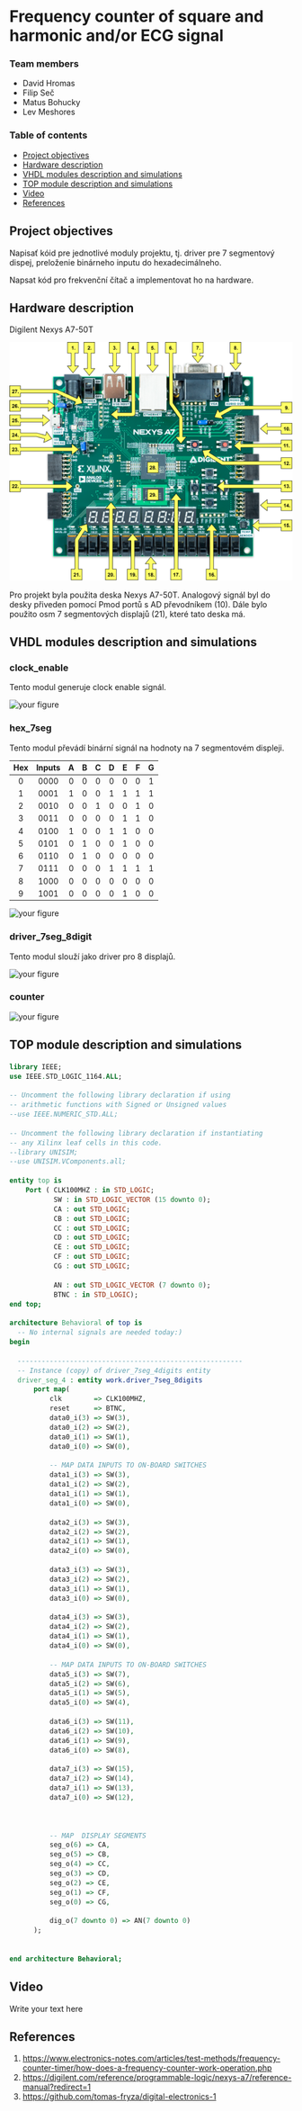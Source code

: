 # Frequency counter of square and harmonic and/or ECG signal


### Team members

* David Hromas 
* Filip Seč
* Matus Bohucky 
* Lev Meshores 

### Table of contents

* [Project objectives](#objectives)
* [Hardware description](#hardware)
* [VHDL modules description and simulations](#modules)
* [TOP module description and simulations](#top)
* [Video](#video)
* [References](#references)

<a name="objectives"></a>

## Project objectives

Napisať kóid pre jednotlivé moduly projektu, tj. driver pre 7 segmentový dispej, preloženie binárneho inputu do hexadecimálneho.

Napsat kód pro frekvenční čítač a implementovat ho na hardware. 


## Hardware description

<a name="hardware">Digilent Nexys A7-50T</a>

![your figure](https://github.com/davidhro/DE1_projekt/blob/main/projekt/dokumentace/nexys-a7-callout.png)

Pro projekt byla použita deska Nexys A7-50T. Analogový signál byl do desky přiveden pomocí Pmod portů s AD převodníkem (10).
Dále bylo použito osm 7 segmentových displajů (21), které tato deska má.

## VHDL modules description and simulations

### clock_enable
Tento modul generuje clock enable signál.

<a name="top"></a>


![your figure]()
### hex_7seg
Tento modul převádí binární signál na hodnoty na 7 segmentovém displeji.

   | **Hex** | **Inputs** | **A** | **B** | **C** | **D** | **E** | **F** | **G** |
   | :-: | :-: | :-: | :-: | :-: | :-: | :-: | :-: | :-: |
   | 0 | 0000 | 0 | 0 | 0 | 0 | 0 | 0 | 1 |
   | 1 | 0001 | 1 | 0 | 0 | 1 | 1 | 1 | 1 |
   | 2 | 0010 | 0  | 0 | 1 | 0 | 0  | 1 | 0 |
   | 3 | 0011 | 0 | 0 | 0 | 0 | 1 | 1 | 0 |
   | 4 | 0100 | 1 | 0 | 0 | 1 | 1 | 0 | 0 |
   | 5 | 0101 | 0 | 1 | 0 | 0 | 1 | 0 | 0 |
   | 6 | 0110 | 0 | 1 | 0 | 0 | 0 | 0 | 0 |
   | 7 | 0111 | 0 | 0 | 0 | 1 | 1 |  1| 1 |
   | 8 | 1000 | 0 | 0 | 0 | 0 | 0 | 0 | 0 |
   | 9 | 1001 | 0 | 0 | 0 | 0 | 1 | 0 | 0 |


<a name="top"></a>

![your figure]()
### driver_7seg_8digit
Tento modul slouží jako driver pro 8 displajů.

<a name="top"></a>
![your figure]()
### counter


<a name="top"></a>
![your figure]()
## TOP module description and simulations



```vhdl
library IEEE;
use IEEE.STD_LOGIC_1164.ALL;

-- Uncomment the following library declaration if using
-- arithmetic functions with Signed or Unsigned values
--use IEEE.NUMERIC_STD.ALL;

-- Uncomment the following library declaration if instantiating
-- any Xilinx leaf cells in this code.
--library UNISIM;
--use UNISIM.VComponents.all;

entity top is
    Port ( CLK100MHZ : in STD_LOGIC;
           SW : in STD_LOGIC_VECTOR (15 downto 0);
           CA : out STD_LOGIC;
           CB : out STD_LOGIC;
           CC : out STD_LOGIC;
           CD : out STD_LOGIC;
           CE : out STD_LOGIC;
           CF : out STD_LOGIC;
           CG : out STD_LOGIC;
           
           AN : out STD_LOGIC_VECTOR (7 downto 0);
           BTNC : in STD_LOGIC);
end top;

architecture Behavioral of top is
  -- No internal signals are needed today:)
begin

  --------------------------------------------------------
  -- Instance (copy) of driver_7seg_4digits entity
  driver_seg_4 : entity work.driver_7seg_8digits
      port map(
          clk        => CLK100MHZ,
          reset      => BTNC,
          data0_i(3) => SW(3),
          data0_i(2) => SW(2),
          data0_i(1) => SW(1),
          data0_i(0) => SW(0),

          -- MAP DATA INPUTS TO ON-BOARD SWITCHES
          data1_i(3) => SW(3),
          data1_i(2) => SW(2),
          data1_i(1) => SW(1),
          data1_i(0) => SW(0),
          
          data2_i(3) => SW(3),
          data2_i(2) => SW(2),
          data2_i(1) => SW(1),
          data2_i(0) => SW(0),

          data3_i(3) => SW(3),
          data3_i(2) => SW(2),
          data3_i(1) => SW(1),
          data3_i(0) => SW(0),
          
          data4_i(3) => SW(3),
          data4_i(2) => SW(2),
          data4_i(1) => SW(1),
          data4_i(0) => SW(0),

          -- MAP DATA INPUTS TO ON-BOARD SWITCHES
          data5_i(3) => SW(7),
          data5_i(2) => SW(6),
          data5_i(1) => SW(5),
          data5_i(0) => SW(4),
          
          data6_i(3) => SW(11),
          data6_i(2) => SW(10),
          data6_i(1) => SW(9),
          data6_i(0) => SW(8),

          data7_i(3) => SW(15),
          data7_i(2) => SW(14),
          data7_i(1) => SW(13),
          data7_i(0) => SW(12),
          
           
          
          -- MAP  DISPLAY SEGMENTS
          seg_o(6) => CA,
          seg_o(5) => CB,
          seg_o(4) => CC,
          seg_o(3) => CD,
          seg_o(2) => CE,
          seg_o(1) => CF,
          seg_o(0) => CG,
          
          dig_o(7 downto 0) => AN(7 downto 0)
      );


end architecture Behavioral;
```
<a name="video"></a>

## Video

Write your text here

<a name="references"></a>

## References

1. https://www.electronics-notes.com/articles/test-methods/frequency-counter-timer/how-does-a-frequency-counter-work-operation.php
2. https://digilent.com/reference/programmable-logic/nexys-a7/reference-manual?redirect=1
3. https://github.com/tomas-fryza/digital-electronics-1
